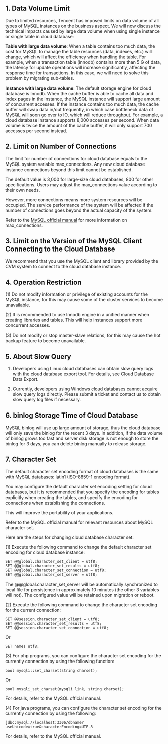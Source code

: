 ## 1. Data Volume Limit

Due to limited resources, Tencent has imposed limits on data volume of all types of MySQL instances on the business aspect. We will now discuss the technical impacts caused by large data volume when using single instance or single table in cloud database:

**Table with large data volume**: When a table contains too much data, the cost for MySQL to manage the table resources (data, indexes, etc.) will change, which will affect the efficiency when handling the table. For example, when a transaction table (innodb) contains more than 5 G of data, the latency for update operations will increase significantly, affecting the response time for transactions. In this case, we will need to solve this problem by migrating sub-tables.

**Instance with large data volume**: The default storage engine for cloud database is Innodb. When the cache buffer is able to cache all data and index pages in the instance, the MySQL instance will support large amount of concurrent accesses. If the instance contains too much data, the cache buffer will swap data in/out frequently, in which case bottleneck data of MySQL will soon go over to IO, which will reduce throughput. For example, a cloud database instance supports 8,000 accesses per second. When data volume is twice the amount of the cache buffer, it will only support 700 accesses per second instead.

## 2. Limit on Number of Connections

The limit for number of connections for cloud database equals to the MySQL system variable max_connections. Any new cloud database instance connections beyond this limit cannot be established.

The default value is 3,000 for large-size cloud databases, 800 for other specifications. Users may adjust the max_connections value according to their own needs.

However, more connections means more system resources will be occupied. The service performance of the system will be affected if the number of connections goes beyond the actual capacity of the system.

Refer to the [MySQL official manual](https://dev.mysql.com/doc/refman/5.7/en/server-system-variables.html#sysvar_long_query_time) for more information on max_connections. 

## 3. Limit on the Version of the MySQL Client Connecting to the Cloud Database

We recommend that you use the MySQL client and library provided by the CVM system to connect to the cloud database instance.

## 4. Operation Restriction

(1) Do not modify information or privilege of existing accounts for the MySQL instance, for this may cause some of the cluster services to become unavailable.

(2) It is recommended to use Innodb engine in a unified manner when creating libraries and tables. This will help instances support more concurrent accesses.

(3) Do not modify or stop master-slave relations, for this may cause the hot backup feature to become unavailable.

## 5. About Slow Query

1. Developers using Linux cloud databases can obtain slow query logs with the cloud database export tool. For details, see Cloud Database Data Export.

2. Currently, developers using Windows cloud databases cannot acquire slow query logs directly. Please submit a ticket and contact us to obtain slow query log files if necessary. 


## 6. binlog Storage Time of Cloud Database

MySQL binlog will use up large amount of storage, thus the cloud database will only save the binlog for the recent 3 days. In addition, if the data volume of binlog grows too fast and server disk storage is not enough to store the binlog for 3 days, you can delete binlog manually to release storage. 

## 7. Character Set

The default character set encoding format of cloud databases is the same with MySQL databases: latin1 (ISO-8859-1 encoding format).

You may configure the default character set encoding setting for cloud databases, but it is recommended that you specify the encoding for tables explicitly when creating the tables, and specify the encoding for connections when establishing the connections.

This will improve the portability of your applications.

Refer to the MySQL official manual for relevant resources about MySQL character set. 

Here are the steps for changing cloud database character set:

(1) Execute the following command to change the default character set encoding for cloud database instance:
```
SET @@global.character_set_client = utf8;
SET @@global.character_set_results = utf8;
SET @@global.character_set_connection = utf8;
SET @@global.character_set_server = utf8;
```

The @@global.character_set_server will be automatically synchronized to local file for persistence in approximately 10 minutes (the other 3 variables will not). The configured value will be retained upon migration or reboot.

(2) Execute the following command to change the character set encoding for the current connection:
```
SET @@session.character_set_client = utf8;
SET @@session.character_set_results = utf8;
SET @@session.character_set_connection = utf8;
```

Or
```
SET names utf8;
```

(3) For php programs, you can configure the character set encoding for the currently connection by using the following function:
```
bool mysqli::set_charset(string charset);
```
Or
```
bool mysqli_set_charset(mysqli link, string charset);
```

For details, refer to the MySQL official manual. 

(4) For java programs, you can configure the character set encoding for the currently connection by using the following:
```
jdbc:mysql://localhost:3306/dbname?useUnicode=true&characterEncoding=UTF-8
```

For details, refer to the MySQL official manual. 





